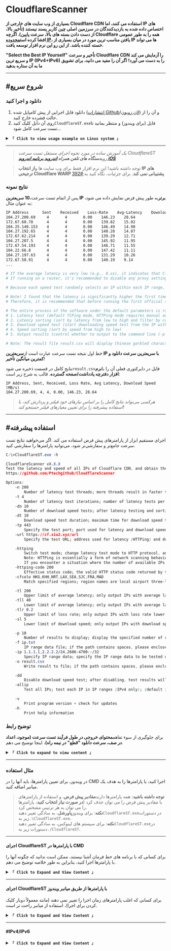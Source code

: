 # CloudflareScanner

**بسیاری از وب سایت های خارجی از Cloudflare CDN استفاده می کنند، اما IP های اختصاص داده شده به بازدیدکنندگان در سرزمین اصلی چین کاربر پسند نیستند (تأخیر بالا، از دست دادن بسته های بالا، سرعت پایین). اگرچه Cloudflare همه را به طور عمومی افشا کرده است[محدوده IP](https://www.cloudflare.com/ips/)، یافتن مناسب ترین مورد در میان بسیاری از IP ها می تواند خسته کننده باشد. از این رو این نرم افزار توسعه یافت.**

**"Select the Best IP Yourself" تأخیر و سرعت Cloudflare CDN را آزمایش می کند و سریع ترین IP (IPv4+IPv6) را به دست می آورد! اگر آن را مفید می دانید، برای تشویق ما به آن ستاره بدهید**

* * *

## #شروع سریع

### دانلود و اجرا کنید

1.  دانلود فایل اجرایی از پیش کامپایل شده ([انتشارات Github](https://github.com/Ptechgithub/CloudflareScanner/releases)/[لان زویون](https://pan.lanpw.com/b0742hkxe)) و آن را از حالت فشرده خارج کنید.
2.  روی آن دابل کلیک کنید`CloudflareST.exe`فایل (برای ویندوز) و منتظر بمانید تا تست سرعت کامل شود...

<details>
<summary><code><strong>「 Click to view usage example on Linux system 」</strong></code></summary>

* * *

دستورات زیر فقط برای اهداف نمایشی هستند. لطفا ببینید[**منتشر شده**](https://github.com/Ptechgithub/CloudflareScanner/releases)برای بررسی شماره نسخه و نام فایل ها.

```yaml
# If this is your first time using, it's recommended to create a new folder (skip this step for future updates)
mkdir CloudflareST

# Enter the folder (for future updates, just repeat the following download and extraction commands from here)
cd CloudflareST

# Download the CloudflareST compressed file (replace [version number] and [file name] in the URL according to your needs)
wget -N https://github.com/Ptechgithub/CloudflareScanner/releases/download/v2.2.5/CloudflareST_linux_amd64.tar.gz
# If you're downloading in a Chinese network environment, consider using one of these mirrors for acceleration:
# wget -N https://download.scholar.rr.nu/XIU2/CloudflareScanner/releases/download/v2.2.5/CloudflareST_linux_amd64.tar.gz
# wget -N https://ghproxy.cc/https://github.com/Ptechgithub/CloudflareScanner/releases/download/v2.2.5/CloudflareST_linux_amd64.tar.gz
# wget -N https://ghproxy.net/https://github.com/Ptechgithub/CloudflareScanner/releases/download/v2.2.5/CloudflareST_linux_amd64.tar.gz
# wget -N https://gh-proxy.com/https://github.com/Ptechgithub/CloudflareScanner/releases/download/v2.2.5/CloudflareST_linux_amd64.tar.gz
# wget -N https://mirror.ghproxy.com/https://github.com/Ptechgithub/CloudflareScanner/releases/download/v2.2.5/CloudflareST_linux_amd64.tar.gz
# If the download fails, try removing the -N parameter (if it's for an update, remember to delete the old compressed file beforehand: rm CloudflareST_linux_amd64.tar.gz)

# Extract (no need to delete old files, they will be overwritten directly; replace the file name according to your needs)
tar -zxf CloudflareST_linux_amd64.tar.gz

# Grant execute permission
chmod +x CloudflareST

# Run (without parameters)
./CloudflareST

# Run (example with parameters)
./CloudflareST -dd -tll 90
```

> اگر**متوسط ​​تأخیر بسیار کم است**(به عنوان مثال، 0.xx)، نشان می دهد که CloudflareST است**با استفاده از یک پروکسی**در طول تست سرعت لطفاً قبل از آزمایش مجدد، نرم افزار پروکسی را غیرفعال کنید.
> اگر در حال اجرا بر روی a**روتر**، توصیه می شود تنظیمات پروکسی را در روتر غیرفعال کنید (یا CloudflareST را از آنها حذف کنید)، در غیر این صورت ممکن است نتایج تست سرعت**نادرست/غیرقابل استفاده**.

</details>

* * *

> _یک آموزش ساده در مورد نحوه اجرای مستقل تست سرعت CloudflareST روی**دستگاه های تلفن همراه**:**[اندروید](https://github.com/Ptechgithub/CloudflareScanner/discussions/61)**,**[برنامه اندروید](https://github.com/xianshenglu/cloudflare-ip-tester-app)**,**[iOS](https://github.com/Ptechgithub/CloudflareScanner/discussions/321)**_

> توجه داشته باشید! این نرم افزار فقط برای وب سایت ها و**از انتخاب IP های ترجیحی Cloudflare WARP پشتیبانی نمی کند**. برای جزئیات، نگاه کنید به:[#392](https://github.com/Ptechgithub/CloudflareScanner/discussions/392)

### نتایج نمونه

پس از اتمام تست سرعت،**10 سریعترین IP برتر**به طور پیش فرض نمایش داده می شود، به عنوان مثال:

```bash
IP Address      Sent    Received    Loss-Rate    Avg-Latency    Download Speed (MB/s)
104.27.200.69     4       4       0.00    146.23    28.64
172.67.60.78      4       4       0.00    139.82    15.02
104.25.140.153    4       4       0.00    146.49    14.90
104.27.192.65     4       4       0.00    140.28    14.07
172.67.62.214     4       4       0.00    139.29    12.71
104.27.207.5      4       4       0.00    145.92    11.95
172.67.54.193     4       4       0.00    146.71    11.55
104.22.66.8       4       4       0.00    147.42    11.11
104.27.197.63     4       4       0.00    131.29    10.26
172.67.58.91      4       4       0.00    140.19    9.14
...

# If the average latency is very low (e.g., 0.xx), it indicates that CloudflareST is using a proxy during the speed test. Please disable the proxy software before testing again.
# If running on a router, it's recommended to disable any proxy settings within the router (or exclude CloudflareST from them), otherwise the speed test results may be inaccurate/unusable.

# Because each speed test randomly selects an IP within each IP range, the results of each test cannot be the same, which is normal!

# Note! I found that the latency is significantly higher the first time I run the test after booting up my computer (the same with manual TCPing). Subsequent tests are normal.
# Therefore, it is recommended that before running the first official speed test after booting up, randomly test a few IPs (you don't need to wait for the latency test to complete, just close it as soon as the progress bar moves).

# The entire process of the software under the default parameters is roughly as follows:
# 1. Latency test (default TCPing mode, HTTPing mode requires manual addition of parameters)
# 2. Latency sorting (sort by latency from low to high and filter by conditions; different loss rates will be sorted separately, so there may be some IPs with low latency but high loss rate sorted to the end)
# 3. Download speed test (start downloading speed test from the IP with the lowest latency in sequence, and stop after testing 10 IPs by default)
# 4. Speed sorting (sort by speed from high to low)
# 5. Output results (control whether to output to the command line (-p 0) or to a file (-o ""))

# Note: The result file result.csv will display Chinese garbled characters when opened with Microsoft Excel, which is normal. It displays normally in other spreadsheet software/notepad.
```

خط اول نتیجه تست سرعت عبارت است از**سریعترین IP با سریعترین سرعت دانلود و کمترین میانگین تأخیر**!

نتایج کامل در قسمت ذخیره می شود`result.csv`فایل در دایرکتوری فعلی آن را با**نرم افزار دفترچه یادداشت/صفحه گسترده**. قالب به شرح زیر است:

    IP Address, Sent, Received, Loss Rate, Avg Latency, Download Speed (MB/s)
    104.27.200.69, 4, 4, 0.00, 146.23, 28.64

> _هرکسی می‌تواند نتایج کامل را بر اساس نیازهای خود فیلتر و پردازش کند، یا استفاده پیشرفته را برای تعیین معیارهای فیلتر جستجو کند!_

* * *

## #استفاده پیشرفته

اجرای مستقیم ابزار از پارامترهای پیش فرض استفاده می کند. اگر می‌خواهید نتایج تست سرعت جامع‌تر و سفارشی‌تر شود، می‌توانید پارامترها را سفارشی کنید.

```css
C:\>CloudflareST.exe -h

CloudflareScanner vX.X.X
Test the latency and speed of all IPs of Cloudflare CDN, and obtain the fastest IP (IPv4+IPv6)!
https://github.com/Ptechgithub/CloudflareScanner

Options:
    -n 200
        Number of latency test threads; more threads result in faster testing, but devices with weak performance (e.g., routers) should not set it too high; (default is 200, maximum is 1000)
    -t 4
        Number of latency test iterations; number of latency tests per single IP; (default is 4 times)
    -dn 10
        Number of download speed tests; after latency testing and sorting, the number of IPs to be speed tested from the lowest latency; (default is 10)
    -dt 10
        Download speed test duration; maximum time for download speed test per single IP, cannot be too short; (default is 10 seconds)
    -tp 443
        Specify the test port; port used for latency and download speed tests; (default is port 443)
    -url https://cf.xiu2.xyz/url
        Specify the test URL; address used for latency (HTTPing) and download speed tests, default address is not guaranteed to be available, self-hosting is recommended;

    -httping
        Switch test mode; change latency test mode to HTTP protocol, and set the test address to the one specified by [-url] parameter; (default is TCPing)
        Note: HTTPing is essentially a form of network scanning behavior, so if you're running it on a server, you need to reduce concurrency (-n), otherwise some strict vendors may suspend service.
        If you encounter a situation where the number of available IPs for HTTPing decreases over time or even becomes 0, but then recovers after a while, it may also be because the operator or Cloudflare CDN thinks you are performing network scanning and triggers a temporary restriction mechanism, so it will recover after a while. It is recommended to reduce concurrency (-n) to reduce the occurrence of this situation.
    -httping-code 200
        Effective status code; the valid HTTP status code returned by the web page during HTTPing latency test, only one; (default is 200 301 302)
    -cfcolo HKG,KHH,NRT,LAX,SEA,SJC,FRA,MAD
        Match specified regions; region names are local airport three-letter codes, separated by commas, lowercase, support Cloudflare, AWS CloudFront, only available in HTTPing mode; (default is all regions)

    -tl 200
        Upper limit of average latency; only output IPs with average latency lower than the specified value, upper and lower limit conditions can be used together; (default is 9999 ms)
    -tll 40
        Lower limit of average latency; only output IPs with average latency higher than the specified value; (default is 0 ms)
    -tlr 0.2
        Upper limit of loss rate; only output IPs with loss rate lower than/equal to the specified value, range is 0.00~1.00, 0 filters out any IP with loss; (default is 1.00)
    -sl 5
        Lower limit of download speed; only output IPs with download speed higher than the specified value, testing will stop after reaching the specified number [-dn]; (default is 0.00 MB/s)

    -p 10
        Number of results to display; display the specified number of results directly after testing, 0 will exit without displaying results; (default is 10)
    -f ip.txt
        IP range data file; if the path contains spaces, please enclose it in quotes; support other CDN IP ranges; (default is ip.txt)
    -ip 1.1.1.1,2.2.2.2/24,2606:4700::/32
        Specify IP range data; specify the IP range data to be tested directly through parameters, separated by commas; (default is empty)
    -o result.csv
        Write result to file; if the path contains spaces, please enclose it in quotes; empty value will not write to file [-o ""]; (default is result.csv)

    -dd
        Disable download speed test; after disabling, test results will be sorted by latency (default is sorted by download speed); (default is enabled)
    -allip
        Test all IPs; test each IP in IP ranges (IPv4 only); (default is randomly test one IP per /24 range)

    -v
        Print program version + check for updates
    -h
        Print help information
```

### توضیح رابط

برای جلوگیری از سوء تفاهم**محتوای خروجی در طول فرآیند تست سرعت (موجود، اعداد در صف، سرعت دانلود "قطع" در نیمه راه)**، اینجا توضیح می دهم.

<details>
<summary><code><strong>「 Click to expand to view content 」</strong></code></summary>

* * *

> این مثال پارامترهای رایج را اضافه می کند که عبارتند از:`-ttl 40 -tl 150 -sl 1 -dn 5`و نتیجه خروجی نهایی به شرح زیر است:

```bash
# XIU2/CloudflareScanner vX.X.X

Delay testing started (mode: TCP, port: 443, range: 40 ~ 150 ms, loss: 1.00)
321 / 321 [----------------------------------------------------------------------------------] Available: 30
Download speed testing started (lower limit: 1.00 MB/s, quantity: 5, queue: 10)
3 / 5 [---------------------------------------------------------↗---------------------------]
IP Address        Sent    Received    Loss Rate    Avg Latency    Download Speed (MB/s)
XXX.XXX.XXX.XXX   4       4           0.00         83.32          3.66
XXX.XXX.XXX.XXX   4       4           0.00         107.81         2.49
XXX.XXX.XXX.XXX   4       3           0.25         149.59         1.04

Complete test results have been written to the result.csv file, which can be viewed using Notepad/spreadsheet software.
Press Enter or Ctrl+C to exit.
```

* * *

> برای کسانی که در CloudflareST تازه کار هستند، ممکن است گیج شوند:**"در ابتدا 30 IP قابل استفاده برای آزمایش تاخیر وجود داشت، چرا اکنون فقط 3 IP باقی مانده است؟"**صف در تست سرعت دانلود به چه معناست؟ آیا برای تست سرعت دانلود هم باید در صف منتظر بمانم؟

CloudflareST ابتدا آزمایش تأخیر را انجام می دهد. در طول این فرآیند، نوار پیشرفت در سمت راست تعداد IP های موجود را نمایش می دهد (`Available: 30`). با این حال، توجه داشته باشید که این شماره موجود به**تعداد IP هایی که تست را بدون مهلت گذرانده اند**، صرف نظر از محدودیت های بالا و پایین تاخیر یا شرایط از دست دادن بسته. پس از اتمام تست تأخیر، به دلیل اینکه شرایط خاصی برای حدود بالا و پایین تأخیر و از دست دادن بسته مشخص شده بود، فقط`10`IP ها پس از فیلتر کردن باقی می مانند (که نشان دهنده صف تست سرعت دانلود است`10`).

در مثال بالا، خارج از`321`فقط آی پی ها`30`IP ها تست تاخیر را بدون مهلت سپری کردند. سپس پس از فیلتر کردن بر اساس حدود بالا و پایین تاخیر (`40 ~ 150 ms`) و فقط محدودیت از دست دادن بسته`10`IP های مطابق با الزامات باقی می مانند. اگر تست سرعت دانلود را با`-dd`، سپس اینها`10`آی پی ها مستقیماً خروجی خواهند شد. با این حال، در این مثال، تست سرعت دانلود غیرفعال نیست، بنابراین نرم افزار به انجام تست سرعت دانلود در این موارد ادامه می دهد.`10`آی پی ها (`Queue: 10`).

> از آنجایی که تست سرعت دانلود به صورت تک رشته ای است و IP ها را یک به یک به ترتیب تست می کند، به تعداد IP هایی که منتظر تست سرعت دانلود هستند، می گویند:`Queue`.

* * *

> شاید متوجه شده باشید،**با وجود اینکه مشخص کردید 5 آی پی را پیدا کنید که شرایط سرعت دانلود را داشته باشد، چرا فرآیند فقط با 3 "خاتمه" یافت؟**

در نوار پیشرفت تست سرعت دانلود،`3 / 5`نشان میدهد که`3`IPهایی که شرایط حد پایین‌تر سرعت دانلود را دارند (یعنی بیش از سرعت دانلود`1 MB/s`) پیدا شده اند، در حالی که`5`نشان می دهد که شما درخواست پیدا کرده اید`5`IP هایی که این شرایط را دارند (`-dn 5`).

> علاوه بر این، لطفاً توجه داشته باشید که اگر مشخص کنید`-dn`به عنوان مثال، اگر فقط از صف تست سرعت دانلود بیشتر باشد`4`IP ها پس از تست تأخیر باقی می مانند، سپس تعداد زیر`/`در نوار پیشرفت تست سرعت دانلود قرار خواهد گرفت`4`، درست مانند صف تست سرعت دانلود، به جای`5`شما مشخص کردید با`-dn`.

بعد از تست سرعت دانلود اینها`10`فقط آی پی ها`3`سرعت دانلود IPها بیش از حد معمول بود`1 MB/s`، در حالی که باقی مانده است`7`IP ها معیارها را برآورده نمی کنند.

بنابراین، این نیست`“the test terminates every time without reaching 5”`، بلکه همه IP ها برای سرعت دانلود تست شده اند، اما فقط`3`معیارها را برآورده کرد.

* * *

اگر نمی خواهید با شرایطی مواجه شوید که تنها چند آی پی پس از آزمایش همه آنها معیارها را دارند، می توانید**پارامتر حد بالایی سرعت دانلود را کاهش دهید`-sl`**یا آن را حذف کنید.

زیرا تا زمانی که`-sl`پارامتر مشخص شده است، آزمایش تا زمانی ادامه خواهد یافت`-dn`مقدار (پیش‌فرض 10 IP) به دست می‌آید، یا همه IP‌ها آزمایش می‌شوند. در حال برداشتن`-sl`و اضافه کردن`-dn 20`پارامتر فقط تأخیر 20 IP برتر را با کمترین تأخیر آزمایش می کند و سپس متوقف می شود و در زمان صرفه جویی می کند.

* * *

علاوه بر این، اگر تمام IP های موجود در صف برای سرعت دانلود تست شده باشند اما هیچ کدام معیارهای سرعت دانلود را نداشته باشند، پس**نتایج تست سرعت دانلود برای تمام IP های موجود در صف مستقیماً خروجی خواهد شد**. به این ترتیب می توانید سرعت دانلود این آی پی ها را مشاهده کنید و از عملکرد آنها ایده بگیرید. سپس،**سعی کنید پایین بیاورید`-sl`مناسب و دوباره امتحان کنید**.

به طور مشابه، در مورد آزمایش تأخیر، این دو مقدار`Available: 30`و`Queue: 10`همچنین می تواند به شما کمک کند تعیین کنید که آیا شرایط تأخیر تعیین شده خیلی سخت است یا خیر. اگر تعداد زیادی IP در دسترس دارید، اما پس از شرایط فیلتر کردن، تنها 2 یا 3 IP باقی مانده است، پس واضح است که باید**شرایط تأخیر/از دست دادن بسته مورد انتظار خود را کاهش دهید**.

این دو مکانیسم، یکی به شما اطلاع می دهد**تأخیر و شرایط از دست دادن بسته**، و دیگری در مورد**شرایط سرعت دانلود**، به شما کمک می کند تعیین کنید که آیا تنظیمات شما مناسب هستند یا خیر.

</details>

* * *

### مثال استفاده

در ویندوز، برای تعیین پارامترها، باید آنها را در CMD اجرا کنید، یا پارامترها را به هدف یک میانبر اضافه کنید.

> **توجه داشته باشید**: همه پارامترها دارند**مقادیر پیش فرض**، و استفاده از پارامترهای با مقادیر پیش فرض را می توان حذف کرد (**در صورت نیاز انتخاب کنید**، پارامترها را می توان به هر ترتیبی مشخص کرد.  
> **نکته**: برای ویندوز**پاورشل**، به سادگی تغییر دهید`CloudflareST.exe`در دستورات زیر به`.\CloudflareST.exe`.  
> **نکته**: برای سیستم های لینوکس، به سادگی تغییر دهید`CloudflareST.exe`در دستورات زیر به`./CloudflareST`.

* * *

#### اجرای CloudflareST با پارامترها در CMD

برای کسانی که با برنامه های خط فرمان آشنا نیستند، ممکن است ندانید که چگونه آنها را با پارامترها اجرا کنید، بنابراین به طور خلاصه توضیح می دهم.

<details>
<summary><code><strong>「 Click to Expand and View Content 」</strong></code></summary>

* * *

بسیاری از مردم هنگام اجرای CloudflareST با خطا مواجه می شوند**مسیرهای مطلق**در CMD این به دلیل پیش فرض است`-f ip.txt`پارامتر از یک مسیر نسبی استفاده می کند، بنابراین باید مسیر مطلق را مشخص کنید`ip.txt`. با این حال، این می تواند دست و پا گیر باشد، بنابراین توصیه می شود CloudflareST را در فهرست برنامه های آن با استفاده از**مسیرهای نسبی**:

**روش 1**:

1.  دایرکتوری را که CloudflareST در آن قرار دارد باز کنید.
2.  روی یک فضای خالی کلیک راست کرده و انتخاب کنید**\[پنجره فرمان را در اینجا باز کنید]**از منوی زمینه با فشار دادن<kbd>Shift + کلیک راست</kbd>، که CMD را با دایرکتوری فعلی باز می کند.
3.  دستور را با پارامترهایی وارد کنید، مانند:`CloudflareST.exe -tll 50 -tl 200`برای اجرای برنامه

**روش 2**:

1.  دایرکتوری را که CloudflareST در آن قرار دارد باز کنید.
2.  مستقیم تایپ کنید`cmd`در نوار آدرس پوشه و Enter فشار دهید تا CMD با دایرکتوری فعلی باز شود.
3.  دستور را با پارامترهایی وارد کنید، مانند:`CloudflareST.exe -tll 50 -tl 200`برای اجرای برنامه

> البته می توانید هر پنجره CMD را نیز باز کنید و سپس دستوری مانند آن را وارد کنید`cd /d "D:\Program Files\CloudflareST"`برای ورود به دایرکتوری برنامه

> **نکته**: اگر استفاده می کنید**پاورشل**، به سادگی تغییر دهید`CloudflareST.exe`در فرمان به`.\CloudflareST.exe`.

</details>

* * *

#### اجرای CloudflareST با پارامترها از طریق میانبر ویندوز

برای کسانی که اغلب پارامترهای زمان اجرا را تغییر نمی دهند (مانند معمولاً دوبار کلیک کردن برای اجرا)، استفاده از میانبر راحت تر است.

<details>
<summary><code><strong>「 Click to Expand and View Content 」</strong></code></summary>

* * *

کلیک راست کنید`CloudflareST.exe`فایل -**\[ایجاد میانبر]**، سپس روی میانبر ایجاد شده راست کلیک کنید -**\[خواص]**، و آن را اصلاح کنید**هدف**:

```bash
# If you don't want to output a result file, please add -o " ", where the quotes contain a space (omitting the space will cause this parameter to be omitted).
D:\ABC\CloudflareST\CloudflareST.exe -n 500 -t 4 -dn 20 -dt 5 -o " "

# If the file path contains quotes, then the startup parameters need to be placed outside the quotes. Remember to have a space between the quotes and the -.
"D:\Program Files\CloudflareST\CloudflareST.exe" -n 500 -t 4 -dn 20 -dt 5 -o " "

# Note! The starting location of the shortcut cannot be empty, otherwise, it will not find the ip.txt file due to the absolute path.
```

</details>

* * *

#### #IPv4/IPv6

<details>
<summary><code><strong>「 Click to Expand and View Content 」</strong></code></summary>

* * *

```bash
# Specify the built-in IPv4 data file to test these IPv4 addresses (the -f parameter defaults to ip.txt, so it can be omitted)
CloudflareST.exe -f ip.txt

# Specify the built-in IPv6 data file to test these IPv6 addresses
# Additionally, starting from version 2.1.0, CloudflareST supports testing IPv4+IPv6 addresses together and removes the -ipv6 parameter. Therefore, one file can contain both IPv4+IPv6 addresses.
CloudflareST.exe -f ipv6.txt

# You can also directly specify the IPs to be tested through parameters
CloudflareST.exe -ip 1.1.1.1,2606:4700::/32
```

هنگام آزمایش IPv6، ممکن است متوجه شوید که تعداد تست ها در هر بار متفاوت است. دلیل آن در اینجا توضیح داده شده است:[#120](https://github.com/Ptechgithub/CloudflareScanner/issues/120)  
از آنجایی که آدرس‌های IPv6 بسیار زیادی وجود دارد (میلیاردها)، و اکثریت قریب به اتفاق محدوده‌های IP مورد استفاده قرار نمی‌گیرند، من فقط بخشی از محدوده IPv6 موجود را اسکن کردم و آن‌ها را در ایمیل نوشتم.`ipv6.txt`فایل. اگر علاقه مند هستید، می توانید خودتان آنها را اسکن و اصلاح کنید. منبع داده ASN از:[bgp.he.net](https://bgp.he.net/AS13335#_prefixes6)

* * *

#### #HTTPing

<details>
<summary><code><strong>「 Click to Expand and View Content 」</strong></code></summary>

* * *

در حال حاضر دو حالت تست تاخیر وجود دارد،**پروتکل TCP و پروتکل HTTP**.  
پروتکل TCP سریعتر است و منابع کمتری را مصرف می کند، با تایم اوت 1 ثانیه، و این حالت پیش فرض است.  
پروتکل HTTP برای آزمایش سریع اینکه آیا دامنه به IP خاصی اشاره می کند و اینکه آیا می توان به آن دسترسی داشت یا خیر، مناسب است. تایم اوت روی 2 ثانیه تنظیم شده است.  
برای همان IP، تاخیرهای به دست آمده توسط هر پروتکل معمولاً از این ترتیب پیروی می کنند:**ICMP &lt; TCP &lt; HTTP**، HTTP نسبت به نوسانات شبکه مانند از دست دادن بسته حساس تر است.

> توجه: HTTPing اساساً نوعی از است**اسکن شبکه**رفتار - اخلاق. بنابراین، اگر آن را روی سرور اجرا می کنید، باید**کاهش همزمانی**(`-n`)، در غیر این صورت، ممکن است توسط برخی از ارائه دهندگان سختگیر تعلیق شوید. اگر با وضعیتی مواجه شدید که تعداد IP های موجود در طول HTTP کاهش می یابد یا حتی 0 می شود، اما پس از مدتی بازیابی می شود، ممکن است به دلیل**مکانیسم های محدودیت موقت**توسط ISP یا Cloudflare CDN فعال می شود و فعالیت شما را به عنوان اسکن شبکه درک می کند. در این حالت معمولا پس از مدتی بهبود می یابد. توصیه می شود به**کاهش همزمانی**(`-n`) برای کاهش وقوع چنین شرایطی.

> علاوه بر این، HTTPing این نرم افزار فقط بازیابی می شود**سرصفحه های پاسخ**و محتوای بدنه را بازیابی نمی کند (یعنی اندازه فایل URL روی تست HTTP تاثیر نمی گذارد، اما اگر می خواهید تست سرعت دانلود را نیز انجام دهید، به یک فایل بزرگ نیاز دارید). این شبیه به عملکرد curl -i است.

```bash
# Simply add the -httping parameter to switch to HTTP protocol latency testing mode
CloudflareST.exe -httping

# The software determines availability based on the effective HTTP status code returned when accessing the webpage (of course, timeouts are also counted). By default, the software considers 200, 301, and 302 HTTP status codes as valid. You can manually specify the HTTP status code you consider valid, but only one can be specified (you need to confirm in advance which status code the test address will return under normal circumstances).
CloudflareST.exe -httping -httping-code 200

# Use the -url parameter to specify the HTTPing test address (it can be any webpage URL, not limited to specific file addresses)
CloudflareST.exe -httping -url https://cf.xiu2.xyz/url
# If you want to HTTPing test other websites/CDNs, specify an address that uses that website/CDN (because the software defaults to Cloudflare's address, it can only be used to test Cloudflare's IPs)

# Note: If the test address is using the HTTP protocol, remember to add -tp 80 (this parameter will affect the port used during latency testing/download speed testing)
# Similarly, if you want to test port 80, you also need to add the -url parameter to specify an address with the http:// protocol (and this address should not be forcibly redirected to HTTPS). If it is a port other than 80 or 443, you need to make sure that the download speed test address supports access through that port.
CloudflareST.exe -httping -tp 80 -url http://cdn.cloudflare.steamstatic.com/steam/apps/5952/movie_max.webm
```

</details>

* * *

#### #منطقه مشخص شده را مطابقت دهید (کد سه نویسه فرودگاه کولو)

<details>
<summary><code><strong>「 点击展开 查看内容 」</strong></code></summary>

* * *

```bash
# 该功能支持 Cloudflare CDN、AWS CloudFront CDN，且这两个 CDN 的机场三字码是通用的
# 注意：如果你要用于筛选 AWS CloudFront CDN 地区，那么要通过 -url 参数指定一个使用该 CDN 的地址（因为软件默认地址是 Cloudflare 的）

# 指定地区名后，延迟测速后得到的结果就都是指定地区的 IP 了（也可以继续进行下载测速）
# 节点地区名为当地 机场三字码，指定多个时用英文逗号分隔，v2.2.3 版本后支持小写

CloudflareST.exe -cfcolo HKG,KHH,NRT,LAX,SEA,SJC,FRA,MAD

# 注意，该参数只有在 HTTPing 延迟测速模式下才可用（因为要访问网页来获得）
```

> دو کد سه کاراکتری فرودگاه CDN مشترک هستند، بنابراین نام هر منطقه قابل مشاهده است:<https://www.cloudflarestatus.com/>

</details>

* * *

#### #مسیر نسبی/مطلق فایل

<details>
<summary><code><strong>「 点击展开 查看内容 」</strong></code></summary>

* * *

```bash
# 指定 IPv4 数据文件，不显示结果直接退出，输出结果到文件（-p 值为 0）
CloudflareST.exe -f 1.txt -p 0 -dd

# 指定 IPv4 数据文件，不输出结果到文件，直接显示结果（-p 值为 10 条，-o 值为空但引号不能少）
CloudflareST.exe -f 2.txt -o "" -p 10 -dd

# 指定 IPv4 数据文件 及 输出结果到文件（相对路径，即当前目录下，如含空格请加上引号）
CloudflareST.exe -f 3.txt -o result.txt -dd


# 指定 IPv4 数据文件 及 输出结果到文件（相对路径，即当前目录内的 abc 文件夹下，如含空格请加上引号）
# Linux（CloudflareST 程序所在目录内的 abc 文件夹下）
./CloudflareST -f abc/3.txt -o abc/result.txt -dd

# Windows（注意是反斜杠）
CloudflareST.exe -f abc\3.txt -o abc\result.txt -dd


# 指定 IPv4 数据文件 及 输出结果到文件（绝对路径，即 C:\abc\ 目录下，如含空格请加上引号）
# Linux（/abc/ 目录下）
./CloudflareST -f /abc/4.txt -o /abc/result.csv -dd

# Windows（注意是反斜杠）
CloudflareST.exe -f C:\abc\4.txt -o C:\abc\result.csv -dd


# 如果要以【绝对路径】运行 CloudflareST，那么 -f / -o 参数中的文件名也必须是【绝对路径】，否则会报错找不到文件！
# Linux（/abc/ 目录下）
/abc/CloudflareST -f /abc/4.txt -o /abc/result.csv -dd

# Windows（注意是反斜杠）
C:\abc\CloudflareST.exe -f C:\abc\4.txt -o C:\abc\result.csv -dd
```

</details>

* * *

#### #تست سرعت سایر پورت ها

<details>
<summary><code><strong>「 点击展开 查看内容 」</strong></code></summary>

* * *

```bash
# 如果你想要测速非默认 443 的其他端口，则需要通过 -tp 参数指定（该参数会影响 延迟测速/下载测速 时使用的端口）

# 如果要延迟测速 80 端口+下载测速（如果 -dd 禁用了下载测速则不需要），那么还需要指定 http:// 协议的下载测速地址才行（且该地址不会强制重定向至 HTTPS，因为那样就变成 443 端口了）
CloudflareST.exe -tp 80 -url http://cdn.cloudflare.steamstatic.com/steam/apps/5952/movie_max.webm

# 如果是非 80 443 的其他端口，那么需要确定你使用的下载测速地址是否支持通过该非标端口访问。
```

</details>

* * *

#### #آدرس تست سرعت سفارشی

<details>
<summary><code><strong>「 点击展开 查看内容 」</strong></code></summary>

* * *

```bash
# 该参数适用于下载测速 及 HTTP 协议的延迟测速，对于后者该地址可以是任意网页 URL（不局限于具体文件地址）

# 地址要求：可以直接下载、文件大小超过 200MB、用的是 Cloudflare CDN
CloudflareST.exe -url https://cf.xiu2.xyz/url

# 注意：如果测速地址为 HTTP 协议（该地址不能强制重定向至 HTTPS），记得加上 -tp 80（这个参数会影响 延迟测速/下载测速 时使用的端口），如果是非 80 443 端口，那么需要确定下载测速地址是否支持通过该端口访问。
CloudflareST.exe -tp 80 -url http://cdn.cloudflare.steamstatic.com/steam/apps/5952/movie_max.webm
```

</details>

* * *

#### #شرایط تست سرعت سفارشی (محدوده هدف تاخیر/از دست دادن بسته/سرعت دانلود را مشخص کنید)

<details>
<summary><code><strong>「 点击展开 查看内容 」</strong></code></summary>

* * *

> توجه: نوار پیشرفت تست سرعت تاخیر در سمت راست**مقدار موجود**، فقط به فرآیند اندازه گیری سرعت تاخیری اشاره دارد**تعداد IP هایی که زمان آن تمام نشده است**، بدون توجه به تاخیر شرایط کران بالا و پایین.

-   فقط مشخص کنید**[سقف تاخیر متوسط]**وضعیت

```bash
# 平均延迟上限：200 ms，下载速度下限：0 MB/s
# 即找到平均延迟低于 200 ms 的 IP，然后再按延迟从低到高进行 10 次下载测速
CloudflareST.exe -tl 200
```

> اگر**تاخیر رضایت بخشی پیدا نشد**IP مشروط، هیچ چیزی خروجی نخواهد شد.

* * *

-   فقط مشخص کنید**[سقف تاخیر متوسط]**شرایط، و**فقط تست سرعت را به تاخیر بیندازید، تست سرعت را دانلود نکنید**

```bash
# 平均延迟上限：200 ms，下载速度下限：0 MB/s，数量：不知道多少 个
# 即只输出低于 200ms 的 IP，且不再下载测速（因为不再下载测速，所以 -dn 参数就无效了）
CloudflareST.exe -tl 200 -dd
```

-   فقط مشخص کنید**[حداکثر احتمال از دست دادن بسته]**وضعیت

```bash
# 丢包几率上限：0.25
# 即找到丢包率低于等于 0.25 的 IP，范围 0.00~1.00，如果 -tlr 0 则代表过滤掉任何丢包的 IP
CloudflareST.exe -tlr 0.25
```

* * *

-   فقط مشخص کنید**[حداقل سرعت دانلود]**وضعیت

```bash
# 平均延迟上限：9999 ms，下载速度下限：5 MB/s，数量：10 个（可选）
# 即需要找到 10 个平均延迟低于 9999 ms 且下载速度高于 5 MB/s 的 IP 才会停止测速
CloudflareST.exe -sl 5 -dn 10
```

> اگر**موردی را پیدا نکردم که سرعتش را داشته باشد**IP مشروط، سپس آن را انجام خواهد داد**شرایط را نادیده بگیرید و تمام نتایج تست سرعت IP را خروجی بگیرید**(این به شما کمک می کند دفعه بعد که سرعت خود را آزمایش می کنید شرایط را تنظیم کنید).

> زمانی که حد بالایی میانگین تاخیر مشخص نشده باشد، اگر بوده است**کافی نیست**تعداد IP هایی که شرایط را برآورده می کنند**همیشه در حال اندازه گیری سرعت**برو پایین.  
> پس توصیه می شود**در همان زمان مشخص کنید[حداقل سرعت دانلود]+[سقف تاخیر متوسط]**، به طوری که تست سرعت قبل از رسیدن به حد بالایی تاخیر مشخص شده قبل از جمع آوری تعداد کافی خاتمه می یابد.

* * *

-   در همان زمان مشخص کنید**[سقف تاخیر متوسط]+[حداقل سرعت دانلود]**وضعیت

```bash
# 平均延迟上限、下载速度下限均支持小数（如 -sl 0.5）
# 平均延迟上限：200 ms，下载速度下限：5.6 MB/s，数量：10 个（可选）
# 即需要找到 10 个平均延迟低于 200 ms 且下载速度高于 5 .6MB/s 的 IP 才会停止测速
CloudflareST.exe -tl 200 -sl 5.6 -dn 10
```

> اگر**تاخیر رضایت بخشی پیدا نشد**IP مشروط، هیچ چیزی خروجی نخواهد شد.  
> اگر**موردی را پیدا نکردم که سرعتش را داشته باشد**IP شرط، سپس تمام نتایج تست سرعت IP بدون در نظر گرفتن شرایط خروجی خواهد شد (برای شما راحت است که دفعه بعد سرعت را آزمایش کنید شرایط را تنظیم کنید).  
> بنابراین توصیه می شود ابتدا سرعت را بدون تعیین شرایط تست کنید تا ببینید میانگین تاخیر و سرعت دانلود چقدر است و از تعیین شرایط خودداری کنید.**خیلی کم/خیلی زیاد**！

> زیرا محدوده IP در معرض نمایش Cloudflare است**IP بازگشت به مبدا + IP Anycast**، و**بازگشت به IP منبع**در دسترس نیست، بنابراین تست سرعت دانلود 0.00 است.  
> می توانید آن را در زمان اجرا اضافه کنید`-sl 0.01`(حد پایین سرعت دانلود)، فیلتر کردن**بازگشت به IP منبع**(نتایج تست سرعت دانلود زیر 0.01 مگابایت بر ثانیه).

</details>

* * *

#### #سرعت یک یا چند آی پی را به صورت جداگانه تست کنید

<details>
<summary><code><strong>「 点击展开 查看内容 」</strong></code></summary>

* * *

**روش یک**:
مستقیماً داده های بخش IP را برای اندازه گیری از طریق پارامترها مشخص کنید.

```bash
# 先进入 CloudflareST 所在目录，然后运行：
# Windows 系统（在 CMD 中运行）
CloudflareST.exe -ip 1.1.1.1,2.2.2.2/24,2606:4700::/32

# Linux 系统
./CloudflareST -ip 1.1.1.1,2.2.2.2/24,2606:4700::/32
```

* * *

**روش 2**:
یا این IP ها را در هر فایل متنی با فرمت زیر بنویسید، به عنوان مثال:`1.txt`

    1.1.1.1
    1.1.1.200
    1.0.0.1/24
    2606:4700::/32

> برای یک IP می توانید آن را حذف کنید`/32`زیر شبکه پوشانده شده (یعنی`1.1.1.1`معادل با`1.1.1.1/32`）。  
> پوشش زیر شبکه`/24`به آخرین سگمنت این IP یعنی`1.0.0.1~1.0.0.255`。

سپس هنگام اجرای CloudflareST پارامترهای راه اندازی را اضافه کنید`-f 1.txt`برای تعیین فایل داده بخش IP.

```bash
# 先进入 CloudflareST 所在目录，然后运行：
# Windows 系统（在 CMD 中运行）
CloudflareST.exe -f 1.txt

# Linux 系统
./CloudflareST -f 1.txt

# 对于 1.0.0.1/24 这样的 IP 段只会随机最后一段（1.0.0.1~255），如果要测速该 IP 段中的所有 IP，请加上 -allip 参数。
```

</details>

* * *

#### #سرعت تمام وب سایت ها را با استفاده از Cloudflare CDN یکبار برای همیشه (بدون نیاز به اضافه کردن نام دامنه به هاست ها یک به یک)

قبلا هم گفته بودم که هدف از توسعه این پروژه نرم افزاری پاس است**برای افزایش سرعت دسترسی به وب سایت ها با استفاده از Cloudflare CDN، روش Hosts را تغییر دهید**。

اما درست مثل[**#8**](https://github.com/Ptechgithub/CloudflareScanner/issues/8)همانطور که گفته شد، افزودن نام دامنه به هاست ها یک به یک در واقع می باشد**خیلی دردسرسازه**، بنابراین من یکی را پیدا کردم**یک بار برای همیشه**مسیر! می توانید این را تماشا کنید[**هنوز هاست ها را یکی یکی اضافه می کنید؟ روش شتاب دهی محلی عالی برای همه وب سایت هایی که از Cloudflare CDN استفاده می کنند اینجاست!**](https://github.com/Ptechgithub/CloudflareScanner/discussions/71)و یکی دیگر[برای تغییر IP رزولوشن نام دامنه به یک IP منتخب، به سرویس DNS محلی تکیه کنید](https://github.com/Ptechgithub/CloudflareScanner/discussions/317)آموزش

* * *

## تدوین دستی

<details>
<summary><code><strong>「 Click to expand to view content 」</strong></code></summary>

* * *

برای راحتی کار، هنگام کامپایل، شماره نسخه را در متغیر نسخه در کد می نویسم، بنابراین وقتی به صورت دستی کامپایل می کنید، باید آن را به صورت زیر اضافه کنید:`go build`بعد از دستور اضافه کنید`-ldflags`پارامتر برای تعیین شماره نسخه:

```bash
go build -ldflags "-s -w -X main.version=v2.3.3"
# 在 CloudflareScanner 目录中通过命令行（例如 CMD、Bat 脚本）运行该命令，即可编译一个可在和当前设备同样系统、位数、架构的环境下运行的二进制程序（Go 会自动检测你的系统位数、架构）且版本号为 v2.3.3
```

اگر می خواهید تحت سیستم ویندوز 64 بیتی کامپایل کنید**سایر سیستم ها، معماری ها، بیت ها**، سپس باید مشخص کنید**GOOS**و**GOARCH**متغیر.

به عنوان مثال، در سیستم ویندوز، یک برنامه مناسب را کامپایل کنید**سیستم لینوکس و معماری 64 بیتی**برنامه باینری برای:

```bat
SET GOOS=linux
SET GOARCH=amd64
go build -ldflags "-s -w -X main.version=v2.3.3"
```

به عنوان مثال، در سیستم لینوکس، یک برنامه مناسب برای**سیستم ویندوز AMD معماری 32 بیتی**برنامه باینری برای:

```bash
GOOS=windows
GOARCH=386
go build -ldflags "-s -w -X main.version=v2.3.3"
```

> می تواند اجرا کند`go tool dist list`برای دیدن اینکه نسخه فعلی Go از کامپایل کدام ترکیب ها پشتیبانی می کند.

* * *

البته، به منظور تسهیل در کامپایل دسته ای، من به طور خاص یک متغیر را به عنوان شماره نسخه مشخص می کنم و کامپایل های بعدی می توانند مستقیماً متغیر شماره نسخه را فراخوانی کنند.  
در عین حال، اگر می خواهید به صورت دسته ای کامپایل کنید، باید آنها را در پوشه های مختلف قرار دهید (یا نام فایل ها متفاوت است) باید اضافه کنید.`-o`پارامترهای مشخص شده

```bat
:: Windows 系统下是这样：
SET version=v2.3.3
SET GOOS=linux
SET GOARCH=amd64
go build -o Releases\CloudflareST_linux_amd64\CloudflareST -ldflags "-s -w -X main.version=%version%"
```

```bash
# Linux 系统下是这样：
version=v2.3.3
GOOS=windows
GOARCH=386
go build -o Releases/CloudflareST_windows_386/CloudflareST.exe -ldflags "-s -w -X main.version=${version}"
```

</details>

* * *

## مجوز

مجوز GPL-3.0.
